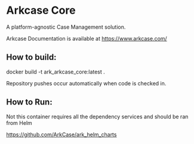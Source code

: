 # Arkcase Core
A platform-agnostic Case Management solution.

Arkcase Documentation is available at https://www.arkcase.com/

## How to build:

docker build -t ark_arkcase_core:latest .

Repository pushes occur automatically when code is checked in.

## How to Run:

Not this container requires all the dependency services and should be ran from Helm

https://github.com/ArkCase/ark_helm_charts
